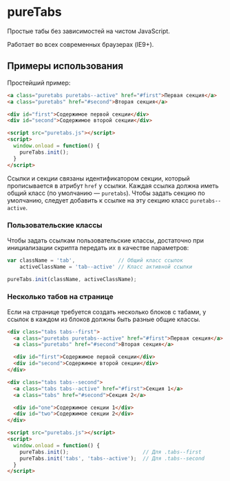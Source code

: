 # pureTabs
Простые табы без зависимостей на чистом JavaScript.

Работает во всех современных браузерах (IE9+).

## Примеры использования
Простейший пример:

```html
<a class="puretabs puretabs--active" href="#first">Первая секция</a>
<a class="puretabs" href="#second">Вторая секция</a>

<div id="first">Содержимое первой секции</div>
<div id="second">Содержимое второй секции</div>

<script src="puretabs.js"></script>
<script>
  window.onload = function() {
    pureTabs.init();
  }
</script>
```

Ссылки и секции связаны идентификатором секции, который прописывается в атрибут `href` у ссылки. Каждая ссылка должна иметь общий класс (по умолчанию — `puretabs`). Чтобы задать секцию по умолчанию, следует добавить к ссылке на эту секцию класс `puretabs--active`.

### Пользовательские классы
Чтобы задать ссылкам пользовательские классы, достаточно при инициализации скрипта передать их в качестве параметров:

```javascript
var className = 'tab',              // Общий класс ссылок
    activeClassName = 'tab--active' // Класс активной ссылки

pureTabs.init(className, activeClassName);
```

### Несколько табов на странице
Если на странице требуется создать несколько блоков с табами, у ссылок в каждом из блоков должны быть разные общие классы.

```html
<div class="tabs tabs--first">
  <a class="puretabs puretabs--active" href="#first">Первая секция</a>
  <a class="puretabs" href="#second">Вторая секция</a>

  <div id="first">Содержимое первой секции</div>
  <div id="second">Содержимое второй секции</div>
</div>

<div class="tabs tabs--second">
  <a class="tabs tabs--active" href="#first">Секция 1</a>
  <a class="tabs" href="#second">Секция 2</a>

  <div id="one">Содержимое секции 1</div>
  <div id="two">Содержимое секции 2</div>
</div>

<script src="puretabs.js"></script>
<script>
  window.onload = function() {
    pureTabs.init();                        // Для .tabs--first
    pureTabs.init('tabs', 'tabs--active');  // Для .tabs--second
  }
</script>
```